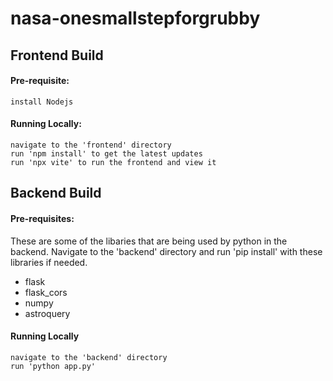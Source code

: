# nasa-onesmallstepforgrubby

## Frontend Build
#### Pre-requisite: 
    install Nodejs

#### Running Locally:
    navigate to the 'frontend' directory
    run 'npm install' to get the latest updates
    run 'npx vite' to run the frontend and view it

## Backend Build
#### Pre-requisites:
These are some of the libaries that are being used by python in the backend.
Navigate to the 'backend' directory and run 'pip install' with these libraries if needed.
- flask
- flask_cors
- numpy
- astroquery

#### Running Locally
    navigate to the 'backend' directory
    run 'python app.py' 